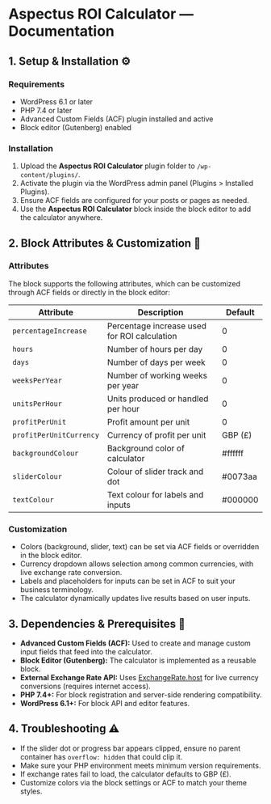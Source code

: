 # Aspectus ROI Calculator — Documentation

## 1. Setup & Installation ⚙️

### Requirements

- WordPress 6.1 or later
- PHP 7.4 or later
- Advanced Custom Fields (ACF) plugin installed and active
- Block editor (Gutenberg) enabled

### Installation

1. Upload the **Aspectus ROI Calculator** plugin folder to `/wp-content/plugins/`.
2. Activate the plugin via the WordPress admin panel (Plugins > Installed Plugins).
3. Ensure ACF fields are configured for your posts or pages as needed.
4. Use the **Aspectus ROI Calculator** block inside the block editor to add the calculator anywhere.

## 2. Block Attributes & Customization 🎨

### Attributes

The block supports the following attributes, which can be customized through ACF fields or directly in the block editor:

| Attribute               | Description                                   | Default  |
|-------------------------|-----------------------------------------------|----------|
| `percentageIncrease`    | Percentage increase used for ROI calculation  | 0        |
| `hours`                | Number of hours per day                        | 0        |
| `days`                 | Number of days per week                        | 0        |
| `weeksPerYear`         | Number of working weeks per year               | 0        |
| `unitsPerHour`         | Units produced or handled per hour             | 0        |
| `profitPerUnit`        | Profit amount per unit                          | 0        |
| `profitPerUnitCurrency`| Currency of profit per unit                     | GBP (£)  |
| `backgroundColour`     | Background color of calculator                  | #ffffff |
| `sliderColour`         | Colour of slider track and dot                   | #0073aa |
| `textColour`           | Text colour for labels and inputs                | #000000 |

### Customization

- Colors (background, slider, text) can be set via ACF fields or overridden in the block editor.
- Currency dropdown allows selection among common currencies, with live exchange rate conversion.
- Labels and placeholders for inputs can be set in ACF to suit your business terminology.
- The calculator dynamically updates live results based on user inputs.

## 3. Dependencies & Prerequisites 📝

- **Advanced Custom Fields (ACF):** Used to create and manage custom input fields that feed into the calculator.
- **Block Editor (Gutenberg):** The calculator is implemented as a reusable block.
- **External Exchange Rate API:** Uses [ExchangeRate.host](https://exchangerate.host) for live currency conversions (requires internet access).
- **PHP 7.4+:** For block registration and server-side rendering compatibility.
- **WordPress 6.1+:** For block API and editor features.

## 4. Troubleshooting ⚠️

- If the slider dot or progress bar appears clipped, ensure no parent container has `overflow: hidden` that could clip it.
- Make sure your PHP environment meets minimum version requirements.
- If exchange rates fail to load, the calculator defaults to GBP (£).
- Customize colors via the block settings or ACF to match your theme styles.

